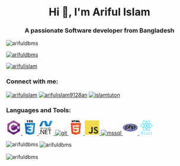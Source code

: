 <h1 align="center">Hi 👋, I'm Ariful Islam</h1>
<h3 align="center">A passionate Software developer from Bangladesh</h3>

<p align="left"> <img src="https://komarev.com/ghpvc/?username=arifuldbms&label=Profile%20views&color=0e75b6&style=flat" alt="arifuldbms" /> </p>

<p align="left"> <a href="https://github.com/ryo-ma/github-profile-trophy"><img src="https://github-profile-trophy.vercel.app/?username=arifuldbms" alt="arifuldbms" /></a> </p>

<p align="left"> <a href="https://twitter.com/arifulislam" target="blank"><img src="https://img.shields.io/twitter/follow/arifulislam?logo=twitter&style=for-the-badge" alt="arifulislam" /></a> </p>

<h3 align="left">Connect with me:</h3>
<p align="left">
<a href="https://twitter.com/arifulislam" target="blank"><img align="center" src="https://raw.githubusercontent.com/rahuldkjain/github-profile-readme-generator/master/src/images/icons/Social/twitter.svg" alt="arifulislam" height="30" width="40" /></a>
<a href="https://fb.com/arifulislam9128an" target="blank"><img align="center" src="https://raw.githubusercontent.com/rahuldkjain/github-profile-readme-generator/master/src/images/icons/Social/facebook.svg" alt="arifulislam9128an" height="30" width="40" /></a>
<a href="https://instagram.com/islamtuton" target="blank"><img align="center" src="https://raw.githubusercontent.com/rahuldkjain/github-profile-readme-generator/master/src/images/icons/Social/instagram.svg" alt="islamtuton" height="30" width="40" /></a>
</p>

<h3 align="left">Languages and Tools:</h3>
<p align="left"> <a href="https://www.w3schools.com/cs/" target="_blank" rel="noreferrer"> <img src="https://raw.githubusercontent.com/devicons/devicon/master/icons/csharp/csharp-original.svg" alt="csharp" width="40" height="40"/> </a> <a href="https://www.w3schools.com/css/" target="_blank" rel="noreferrer"> <img src="https://raw.githubusercontent.com/devicons/devicon/master/icons/css3/css3-original-wordmark.svg" alt="css3" width="40" height="40"/> </a> <a href="https://dotnet.microsoft.com/" target="_blank" rel="noreferrer"> <img src="https://raw.githubusercontent.com/devicons/devicon/master/icons/dot-net/dot-net-original-wordmark.svg" alt="dotnet" width="40" height="40"/> </a> <a href="https://git-scm.com/" target="_blank" rel="noreferrer"> <img src="https://www.vectorlogo.zone/logos/git-scm/git-scm-icon.svg" alt="git" width="40" height="40"/> </a> <a href="https://www.w3.org/html/" target="_blank" rel="noreferrer"> <img src="https://raw.githubusercontent.com/devicons/devicon/master/icons/html5/html5-original-wordmark.svg" alt="html5" width="40" height="40"/> </a> <a href="https://developer.mozilla.org/en-US/docs/Web/JavaScript" target="_blank" rel="noreferrer"> <img src="https://raw.githubusercontent.com/devicons/devicon/master/icons/javascript/javascript-original.svg" alt="javascript" width="40" height="40"/> </a> <a href="https://www.microsoft.com/en-us/sql-server" target="_blank" rel="noreferrer"> <img src="https://www.svgrepo.com/show/303229/microsoft-sql-server-logo.svg" alt="mssql" width="40" height="40"/> </a> <a href="https://www.php.net" target="_blank" rel="noreferrer"> <img src="https://raw.githubusercontent.com/devicons/devicon/master/icons/php/php-original.svg" alt="php" width="40" height="40"/> </a> <a href="https://reactjs.org/" target="_blank" rel="noreferrer"> <img src="https://raw.githubusercontent.com/devicons/devicon/master/icons/react/react-original-wordmark.svg" alt="react" width="40" height="40"/> </a> </p>

<p><img align="left" src="https://github-readme-stats.vercel.app/api/top-langs?username=arifuldbms&show_icons=true&locale=en&layout=compact" alt="arifuldbms" /></p>

<p>&nbsp;<img align="center" src="https://github-readme-stats.vercel.app/api?username=arifuldbms&show_icons=true&locale=en" alt="arifuldbms" /></p>

<p><img align="center" src="https://github-readme-streak-stats.herokuapp.com/?user=arifuldbms&" alt="arifuldbms" /></p>
